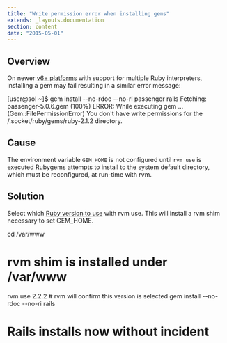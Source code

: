 ```yaml
---
title: "Write permission error when installing gems"
extends: _layouts.documentation
section: content
date: "2015-05-01"
---
```


## Overview

On newer [v6+ platforms](/docs/platform/determining-platform-version/) with support for multiple Ruby interpreters, installing a gem may fail resulting in a similar error message:

 \[user@sol ~\]$ gem install --no-rdoc --no-ri passenger rails
 Fetching: passenger-5.0.6.gem (100%)
 ERROR: While executing gem ... (Gem::FilePermissionError)
 You don't have write permissions for the /.socket/ruby/gems/ruby-2.1.2 directory.

## Cause

The environment variable `GEM_HOME` is not configured until `rvm use` is executed Rubygems attempts to install to the system default directory, which must be reconfigured, at run-time with rvm.

## Solution

Select which [Ruby version to use](/docs/ruby/changing-ruby-versions/) with rvm use. This will install a rvm shim necessary to set GEM\_HOME.

cd /var/www
# rvm shim is installed under /var/www
rvm use 2.2.2
# rvm will confirm this version is selected
gem install --no-rdoc --no-ri rails
# Rails installs now without incident
